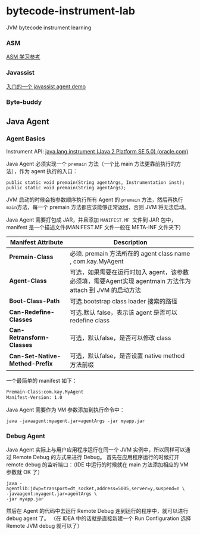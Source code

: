 # bytecode-instrument-lab

JVM bytecode instrument learning 

### ASM

[ASM 学习参考](./docs/asm.md)

### Javassist

[入门的一个 javassist agent demo](./java-agent-01/Readme.md)

### Byte-buddy


## Java Agent 

### Agent Basics

Instrument API: [java.lang.instrument (Java 2 Platform SE 5.0) (oracle.com)](https://docs.oracle.com/javase/1.5.0/docs/api/java/lang/instrument/package-summary.html)

Java Agent 必须实现一个 `premain` 方法（一个比 main 方法更靠前执行的方法），作为 agent 执行的入口：

```shell
public static void premain(String agentArgs, Instrumentation inst);
public static void premain(String agentArgs);
```

JVM 启动的时候会按参数顺序执行所有 Agent 的 `premain` 方法，然后再执行 `main`方法，每一个 premain 方法都应该能够正常返回，否则 JVM 将无法启动。

Java Agent 需要打包成 JAR，并且添加 `MANIFEST.MF `文件到 JAR 包中，manifest 是一个描述文件(MANIFEST.MF 文件一般在 META-INF 文件夹下)

| **Manifest Attribute**           | Description                                                  |
| -------------------------------- | ------------------------------------------------------------ |
| **Premain-Class**                | 必须. premain 方法所在的 agent class name , com.kay.MyAgent  |
| **Agent-Class**                  | 可选，如果需要在运行时加入 agent，该参数必须填，需要Agent实现 agentmain 方法作为 attach 到 JVM 的启动方法 |
| **Boot-Class-Path**              | 可选.bootstrap class loader 搜索的路径                       |
| **Can-Redefine-Classes**         | 可选.默认 false，表示该 agent 是否可以 redefine class        |
| **Can-Retransform-Classes**      | 可选，默认false，是否可以修改 class                          |
| **Can-Set-Native-Method-Prefix** | 可选，默认false，是否设置 native method 方法前缀             |

一个最简单的 manifest 如下：

```tex
Premain-Class:com.kay.MyAgent
Manifest-Version: 1.0
```

Java Agent 需要作为 VM 参数添加到执行命令中：

```shell
java -javaagent:myagent.jar=agentArgs -jar myapp.jar
```

### Debug Agent

Java Agent 实际上与用户应用程序运行在同一个 JVM 实例中，所以同样可以通过 Remote Debug 的方式来进行 Debug。
首先在应用程序运行的时候打开 remote debug 的监听端口：（IDE 中运行的时候就在 main 方法添加相应的 VM 参数就 OK 了）
```shell
java -agentlib:jdwp=transport=dt_socket,address=5005,server=y,suspend=n \
-javaagent:myagent.jar=agentArgs \
-jar myapp.jar
```
然后在 Agent 的代码中去运行 Remote Debug 连到运行的程序中，就可以进行 debug agent 了。
（在 IDEA 中的话就是直接新建一个 Run Configuration 选择 Remote JVM debug 就可以了）
